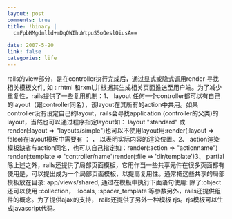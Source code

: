 ```yaml
--- 
layout: post
comments: true
title: !binary |
  cmFpbHMgdmlld+mDqOWIhuWtpuS5oOeslOiusA==

date: 2007-5-20
link: false
categories: life
---
```

rails的view部分，是在controller执行完成后，通过显式或隐式调用render 寻找相关模板文件, 如 : rhtml 和rxml,并根据其生成相关页面推送至用户端。为了减少重复性，rails提供了一些复用机制：1、 layout  任何一个controller都可以有自己的layout（跟controller同名），该layout在其所有的action中共用。如果 controller没有设定自己的layout，rails会寻找application (controller的父类)的layout，当然也可以通过程序指定layout如： layout &quot;standard&quot; 或 render(:layout =&gt; &quot;layouts/simple&quot;)也可以不使用layout用:render(:layout =&gt; false)在layout模板中需要有 ： ，  以表明实际内容的渲染位置。2、 action渲染模板缺省与action同名，也可以自己指定如：render(:action =&gt; &quot;actionname&quot;)  render(:template =&gt; 'controller/name')render(:file =&gt; 'dir/template')3、  partial除上述之外，rails还提供了局部页面模板，它用作当一些共享元件在很多页面都有使用是，可以提出成为一个局部页面模板，以提高复用性。通常把这些共享的局部模板放在目录: app/views/shared, 通过在模板中执行下面语句使用: 除了:object 还可以使用 :collection， :locals, :spacer_template 等参数另外，rails还提供组件的概念。为了提供ajax的支持， rails还提供了另外一种模板 rjs。rjs模板可以生成javascript代码。
